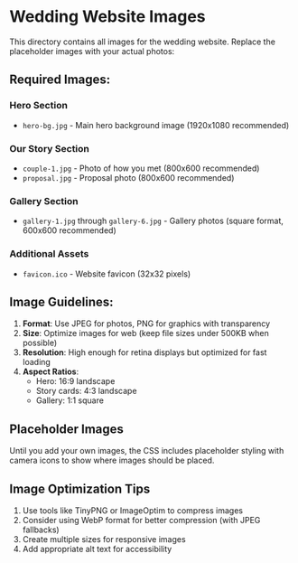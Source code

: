 # Wedding Website Images

This directory contains all images for the wedding website. Replace the placeholder images with your actual photos:

## Required Images:

### Hero Section
- `hero-bg.jpg` - Main hero background image (1920x1080 recommended)

### Our Story Section
- `couple-1.jpg` - Photo of how you met (800x600 recommended)
- `proposal.jpg` - Proposal photo (800x600 recommended)

### Gallery Section
- `gallery-1.jpg` through `gallery-6.jpg` - Gallery photos (square format, 600x600 recommended)

### Additional Assets
- `favicon.ico` - Website favicon (32x32 pixels)

## Image Guidelines:

1. **Format**: Use JPEG for photos, PNG for graphics with transparency
2. **Size**: Optimize images for web (keep file sizes under 500KB when possible)
3. **Resolution**: High enough for retina displays but optimized for fast loading
4. **Aspect Ratios**:
   - Hero: 16:9 landscape
   - Story cards: 4:3 landscape
   - Gallery: 1:1 square

## Placeholder Images

Until you add your own images, the CSS includes placeholder styling with camera icons to show where images should be placed.

## Image Optimization Tips

1. Use tools like TinyPNG or ImageOptim to compress images
2. Consider using WebP format for better compression (with JPEG fallbacks)
3. Create multiple sizes for responsive images
4. Add appropriate alt text for accessibility